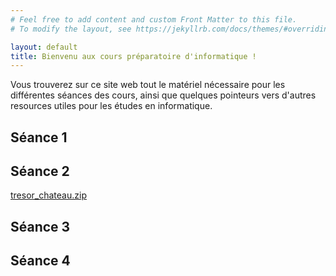 ```yaml
---
# Feel free to add content and custom Front Matter to this file.
# To modify the layout, see https://jekyllrb.com/docs/themes/#overriding-theme-defaults

layout: default
title: Bienvenu aux cours préparatoire d'informatique !
---
```


Vous trouverez sur ce site web tout le matériel nécessaire pour les différentes séances des cours, ainsi que quelques pointeurs vers d'autres resources utiles pour les études en informatique.

## Séance 1


## Séance 2

[tresor_chateau.zip](tresor_chateau.zip)

## Séance 3


## Séance 4


